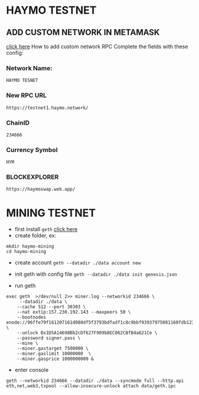 # HAYMO TESTNET
## ADD CUSTOM NETWORK IN METAMASK
[click here](https://metamask.zendesk.com/hc/en-us/articles/360043227612-How-to-add-a-custom-network-RPC) How to add custom network RPC
Complete the fields with these config: 
### Network Name:
```HAYMO TESNET```

### New RPC URL
```https://testnet1.haymo.network/```

### ChainID
```234666```

### Currency Symbol
```HYM```

### BLOCKEXPLORER
```https://haymoswap.web.app/```



# MINING TESTNET
- first install ```geth``` [click here](https://geth.ethereum.org/docs/install-and-build/installing-geth)
- create folder, ex:
```
mkdir haymo-mining
cd haymo-mining
```
- create account
```geth --datadir ./data account new```

- init geth with config file 
```geth --datadir ./data init genesis.json```
- run geth  
```
exec geth  >/dev/null 2>> miner.log --networkid 234666 \ 
     --datadir ./data \
    --cache 512 --port 30303 \
    --nat extip:157.230.192.143 --maxpeers 50 \
    --bootnodes enode://96ffe79f161207161d080df5f3793bdfadf1c8c9bbf93937975081160fdb123bb0943e49b4ca8010ca310bb89613bff76002dbe583468142f4d238bed2ff9f9d@128.199.80.145:30303 \
    --unlock 0x1D5A14698Bb2cDf627F909b8EC062CBfB4a621Ce \
    --password signer.pass \
    --mine \
    --miner.gastarget 7500000 \
    --miner.gaslimit 10000000  \
    --miner.gasprice 1000000000 &
```

- enter console
```
geth --networkid 234666 --datadir ./data --syncmode full --http.api eth,net,web3,txpool --allow-insecure-unlock attach data/geth.ipc
```
